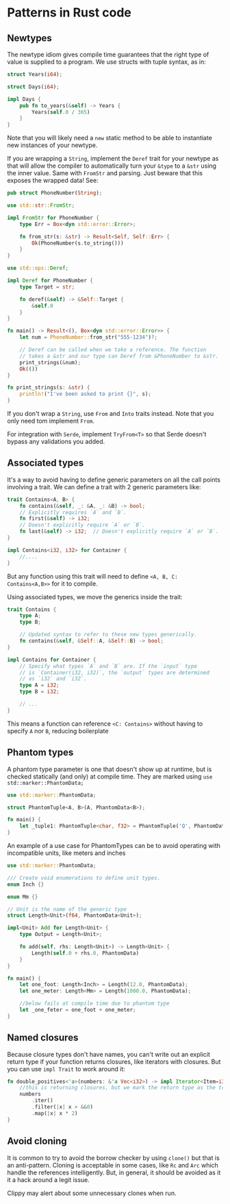 # Patterns in Rust code

## Newtypes

The newtype idiom gives compile time guarantees that the right type of value is supplied to a program. We use structs
with tuple syntax, as in:

```rust
struct Years(i64);

struct Days(i64);

impl Days {
    pub fn to_years(&self) -> Years {
        Years(self.0 / 365)
    }
}
```

Note that you will likely need a `new` static method to be able to instantiate new instances of your newtype.

If you are wrapping a `String`, implement the `Deref` trait for your newtype as that will allow the compiler to
automatically turn your `&type` to a `&str` using the inner value. Same with `FromStr` and parsing. Just beware that
this exposes the wrapped data!
See:

```rust
pub struct PhoneNumber(String);

use std::str::FromStr;

impl FromStr for PhoneNumber {
    type Err = Box<dyn std::error::Error>;

    fn from_str(s: &str) -> Result<Self, Self::Err> {
        Ok(PhoneNumber(s.to_string()))
    }
}

use std::ops::Deref;

impl Deref for PhoneNumber {
    type Target = str;

    fn deref(&self) -> &Self::Target {
        &self.0
    }
}

fn main() -> Result<(), Box<dyn std::error::Error>> {
    let num = PhoneNumber::from_str("555-1234")?;

    // Deref can be called when we take a reference. The function
    // takes a &str and our type can Deref from &PhoneNumber to &str.
    print_strings(&num);
    Ok(())
}

fn print_strings(s: &str) {
    println!("I've been asked to print {}", s);
}
```

If you don't wrap a `String`, use `From` and `Into` traits instead. Note that you only need tom implement `From`.

For integration with `Serde`, implement `TryFrom<T>` so that Serde doesn't bypass any validations you added.

## Associated types

It's a way to avoid having to define generic parameters on all the call points involving a trait. We can define a trait
with 2 generic parameters like:

```rust
trait Contains<A, B> {
    fn contains(&self, _: &A, _: &B) -> bool;
    // Explicitly requires `A` and `B`.
    fn first(&self) -> i32;
    // Doesn't explicitly require `A` or `B`.
    fn last(&self) -> i32;  // Doesn't explicitly require `A` or `B`.
}

impl Contains<i32, i32> for Container {
    //....
}
```

But any function using this trait will need to define `<A, B, C: Contains<A,B>>` for it to compile.

Using associated types, we move the generics inside the trait:

```rust
trait Contains {
    type A;
    type B;

    // Updated syntax to refer to these new types generically.
    fn contains(&self, &Self::A, &Self::B) -> bool;
}

impl Contains for Container {
    // Specify what types `A` and `B` are. If the `input` type
    // is `Container(i32, i32)`, the `output` types are determined
    // as `i32` and `i32`.
    type A = i32;
    type B = i32;

    // ...
}
```

This means a function can reference `<C: Contains>` without having to specify `A` nor `B`, reducing boilerplate

## Phantom types

A phantom type parameter is one that doesn't show up at runtime, but is checked statically (and only) at compile time.
They are marked using `use std::marker::PhantomData;`

```rust
use std::marker::PhantomData;

struct PhantomTuple<A, B>(A, PhantomData<B>);

fn main() {
    let _tuple1: PhantomTuple<char, f32> = PhantomTuple('Q', PhantomData);
}
```

An example of a use case for PhantomTypes can be to avoid operating with incompatible units, like meters and inches

```rust
use std::marker::PhantomData;

/// Create void enumerations to define unit types.
enum Inch {}

enum Mm {}

// Unit is the name of the generic type
struct Length<Unit>(f64, PhantomData<Unit>);

impl<Unit> Add for Length<Unit> {
    type Output = Length<Unit>;

    fn add(self, rhs: Length<Unit>) -> Length<Unit> {
        Length(self.0 + rhs.0, PhantomData)
    }
}

fn main() {
    let one_foot: Length<Inch> = Length(12.0, PhantomData);
    let one_meter: Length<Mm> = Length(1000.0, PhantomData);

    //below fails at compile time due to phantom type
    let _one_feter = one_foot + one_meter;
}
```

## Named closures

Because closure types don't have names, you can't write out an explicit return type if your function returns closures,
like iterators with closures. But you can use `impl Trait` to work around it:

```rust
fn double_positives<'a>(numbers: &'a Vec<i32>) -> impl Iterator<Item=i32> + 'a {
    //this is returning closures, but we mark the return type as the trait and all is fine
    numbers
        .iter()
        .filter(|x| x > &&0)
        .map(|x| x * 2)
}
```

## Avoid cloning

It is common to try to avoid the borrow checker by using `clone()` but that is an anti-pattern. Cloning is acceptable in
some cases, like `Rc` and `Arc` which handle the references intelligently. But, in general, it should be avoided as it
it a hack around a legit issue.

Clippy may alert about some unnecessary clones when run.